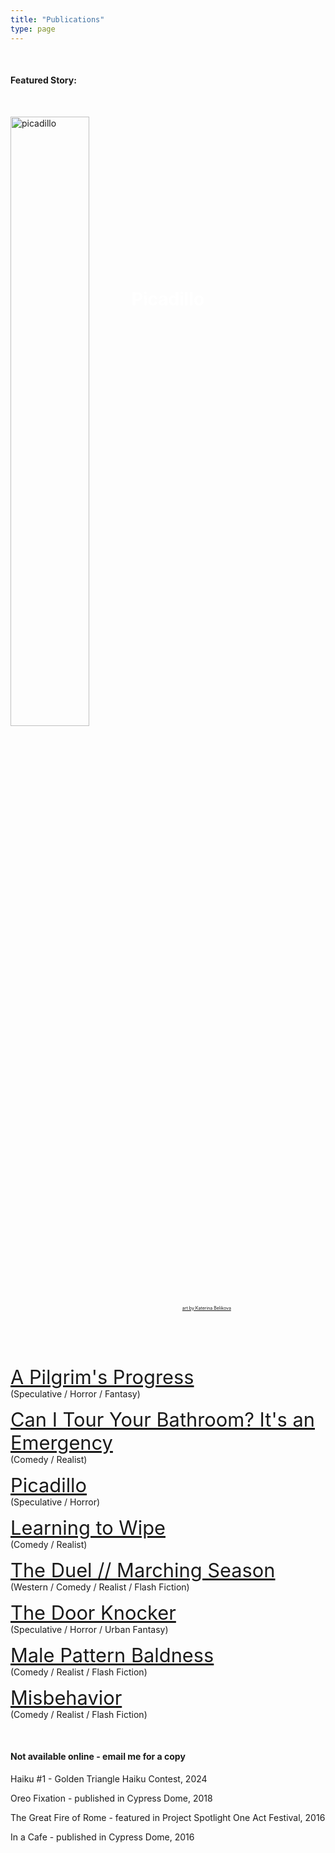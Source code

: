 ```yaml
---
title: "Publications"
type: page
---
```

&nbsp;

#### Featured Story:

&nbsp;

<div style="position:relative;">
  <a href="https://www.thedreadmachine.com/picadillo/" target="_blank"><img src="/images/picadillo.png" alt="picadillo" style="width:50%;"></a>
  <div style="position:absolute;left:50%;top:15%;transform:translate(-50%,-50%);color:white;font-weight:bold;font-size:2em;">Picadillo</div>
  <div style="position:absolute;bottom:2%;right:30%;color:white;font-size:0.5em"><a href="https://linktr.ee/NinjaJo?fbclid=IwAR0jMFDaXsZvY13q258QeQKtFVxRCistaLdW5xjqP3AeLPPHAMZ1FixY_qM" target="_blank">art by Katerina Belikova</a></div>
</div>
<br><br>

<a href="https://www.bafflingmag.com/issue-seventeen/a-pilgrims-progress" target="_blank" style="font-size:2.2em;">   A Pilgrim's Progress</a><br>
(Speculative / Horror / Fantasy)

<a href="https://www.pointsincase.com/articles/can-i-tour-your-bathroom-its-an-emergency" target="_blank" style="font-size:2.2em;">Can I Tour Your Bathroom? It's an Emergency</a><br>
(Comedy / Realist)

<a href="https://www.thedreadmachine.com/picadillo/" target="_blank" style="font-size:2.2em;">Picadillo</a><br>
(Speculative / Horror)

<a href="https://thefuriousgazelle.com/2021/09/13/learning-to-wipe-by-christopher-luis-jorge/" target="_blank" style="font-size:2.2em;">Learning to Wipe</a><br>
(Comedy / Realist)

<a href="https://www.stoneboatwi.com/issue-11-1/luis-jorge" target="_blank" style="font-size:2.2em;">The Duel // Marching Season</a><br>
(Western / Comedy / Realist / Flash Fiction)

<a href="https://decodedpride.com/decoded-pride-issue-2-stories-being-released-now-and-throughout-pride/" target="_blank" style="font-size:2.2em;">The Door Knocker</a><br>
(Speculative / Horror / Urban Fantasy)

<a href="https://open.spotify.com/episode/35WusbrFfrIYccceEdxd44" target="_blank" style="font-size:2.2em;">Male Pattern Baldness</a><br>
(Comedy / Realist / Flash Fiction)

<a href="https://www.acentosreview.com/august2019/misbehavior-by-christopher.html" target="_blank" style="font-size:2.2em;">Misbehavior</a><br>
(Comedy / Realist / Flash Fiction)

&nbsp;

#### Not available online - email me for a copy

Haiku #1 - Golden Triangle Haiku Contest, 2024

Oreo Fixation - published in Cypress Dome, 2018

The Great Fire of Rome - featured in Project Spotlight One Act Festival, 2016

In a Cafe - published in Cypress Dome, 2016

